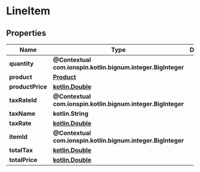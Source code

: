 
# LineItem

## Properties
Name | Type | Description | Notes
------------ | ------------- | ------------- | -------------
**quantity** | **@Contextual com.ionspin.kotlin.bignum.integer.BigInteger** |  | 
**product** | [**Product**](Product.md) |  | 
**productPrice** | [**kotlin.Double**](kotlin.Double.md) |  | 
**taxRateId** | **@Contextual com.ionspin.kotlin.bignum.integer.BigInteger** |  | 
**taxName** | **kotlin.String** |  | 
**taxRate** | [**kotlin.Double**](kotlin.Double.md) |  | 
**itemId** | **@Contextual com.ionspin.kotlin.bignum.integer.BigInteger** |  | 
**totalTax** | [**kotlin.Double**](kotlin.Double.md) |  | 
**totalPrice** | [**kotlin.Double**](kotlin.Double.md) |  |  [readonly]



